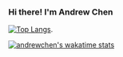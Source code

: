 ### Hi there! I'm Andrew Chen

[![Top Langs](https://github-readme-stats.vercel.app/api/top-langs/?username=anyuan-chen)](https://github.com/anyuan-chen). 

   
[![andrewchen's wakatime stats](https://github-readme-stats.vercel.app/api/wakatime?username=andrewchen)](https://wakatime.com/@andrewchen)
    
   
 
   
